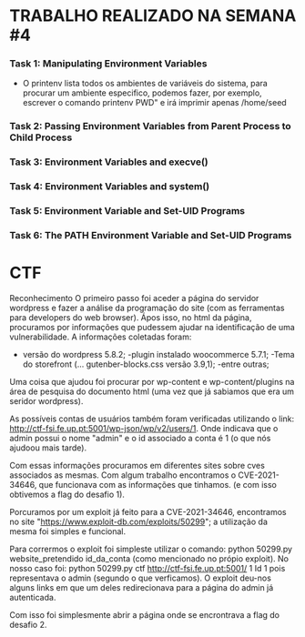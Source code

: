 # TRABALHO REALIZADO NA SEMANA #4

### Task 1: Manipulating Environment Variables

- O printenv lista todos os ambientes de variáveis do sistema, para procurar um ambiente especifico, podemos fazer, por exemplo, escrever o comando printenv PWD"  e irá imprimir apenas /home/seed

### Task 2: Passing Environment Variables from Parent Process to Child Process

### Task 3: Environment Variables and execve()

### Task 4: Environment Variables and system()

### Task 5: Environment Variable and Set-UID Programs

### Task 6: The PATH Environment Variable and Set-UID Programs



# CTF

Reconhecimento
O primeiro passo foi aceder a página do servidor wordpress e fazer a análise da programação do site (com as ferramentas para developers do web browser). Ápos isso, no html da página, procuramos por informações que pudessem ajudar na identificação de uma vulnerabilidade.
A informações coletadas foram: 

- versão do wordpress 5.8.2;
-plugin instalado woocommerce 5.7.1;
-Tema do storefront (... gutenber-blocks.css versão 3.9,1);
-entre outras;

Uma coisa que ajudou foi procurar por wp-content e wp-content/plugins na área de pesquisa do documento html (uma vez que já sabiamos que era um seridor wordpress).

As possíveis contas de usuários também foram verificadas utilizando o link: http://ctf-fsi.fe.up.pt:5001/wp-json/wp/v2/users/1.
Onde indicava que o admin possui o nome "admin" e o id associado a conta é 1 (o que nós ajudoou mais tarde).

Com essas informações procuramos em diferentes sites sobre cves associados as mesmas. Com algum trabalho encontramos o CVE-2021-34646, que funcionava com as informações que tinhamos. (e com isso obtivemos a flag do desafio 1).

Porcuramos por um exploit já feito para a CVE-2021-34646, encontramos no site "https://www.exploit-db.com/exploits/50299"; a utilização da mesma foi simples e funcional.

Para corrermos o exploit foi simpleste utilizar o comando: python 50299.py website_pretendido id_da_conta (como mencionado no própio exploit). No nosso caso foi: python 50299.py ctf http://ctf-fsi.fe.up.pt:5001/ 1
Id 1 pois representava o admin (segundo o que verficamos). O exploit deu-nos alguns links em que um deles redirecionava para a página do admin já autenticada.

Com isso foi simplesmente abrir a página onde se encrontrava a flag do desafio 2.
